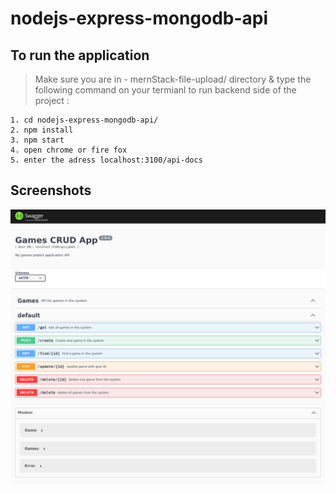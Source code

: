 # nodejs-express-mongodb-api

## To run the application

> Make sure you are in - mernStack-file-upload/ directory & type the following command on your termianl to run backend side of the project :
```
1. cd nodejs-express-mongodb-api/
2. npm install
3. npm start
4. open chrome or fire fox
5. enter the adress localhost:3100/api-docs
```
## Screenshots
![swagger](./screenshots/1.png)
